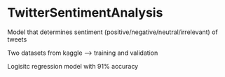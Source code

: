 # TwitterSentimentAnalysis
Model that determines sentiment (positive/negative/neutral/irrelevant) of tweets 

Two datasets from kaggle --> training and validation

Logisitc regression model with 91% accuracy
